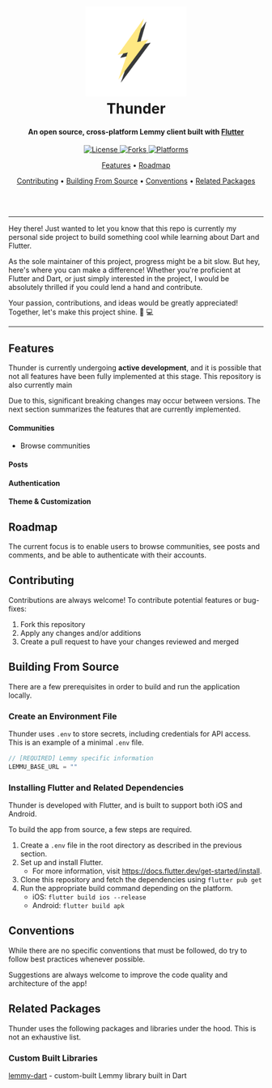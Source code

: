 <h1 align="center">
  <br>
    <img src="./assets/logo.png" alt="Markdownify" width="200">
  <br>
  Thunder
  <br>
</h1>

<h4 align="center">
    An open source, cross-platform Lemmy client built with <a href="https://flutter.dev/" target="_blank">Flutter</a>
</h4>

<p align="center">
  <a href="">
    <img src="https://img.shields.io/github/license/hjiangsu/thunder" alt="License">
  </a>
    <a href="">
    <img src="https://img.shields.io/github/forks/hjiangsu/thunder" alt="Forks">
  </a>
    <a href="">
    <img src="https://img.shields.io/badge/platform-ios%20%7C%20android-blueviolet" alt="Platforms">
  </a>
</p>

<p align="center">
  <a href="#features">Features</a> •
  <a href="#roadmap">Roadmap</a>
 
</p>

<p align="center">
   <a href="#contributing">Contributing</a> •
  <a href="#building-from-source">Building From Source</a> •
  <a href="#conventions">Conventions</a> •
  <a href="#related-packages">Related Packages</a>
</p>

<div align="center">
  <br>
  <br>
</div>

<hr />
<p>
Hey there! Just wanted to let you know that this repo is currently my personal side project to build something cool while learning about Dart and Flutter.  
</p>
<p>
As the sole maintainer of this project, progress might be a bit slow. But hey, here's where you can make a difference! Whether you're proficient at Flutter and Dart, or just simply interested in the project, I would be absolutely thrilled if you could lend a hand and contribute.  
</p>
<p>
Your passion, contributions, and ideas would be greatly appreciated! Together, let's make this project shine. 🚀 💻
</p>
<hr />

## Features

Thunder is currently undergoing **active development**, and it is possible that not all features have been fully implemented at this stage. This repository is also currently main

Due to this, significant breaking changes may occur between versions. The next section summarizes the features that are currently implemented.

#### **Communities**

- Browse communities

#### **Posts**

#### **Authentication**

#### **Theme & Customization**

## Roadmap

The current focus is to enable users to browse communities, see posts and comments, and be able to authenticate with their accounts.

## Contributing

Contributions are always welcome! To contribute potential features or bug-fixes:

1. Fork this repository
2. Apply any changes and/or additions
3. Create a pull request to have your changes reviewed and merged

## Building From Source

There are a few prerequisites in order to build and run the application locally.

### Create an Environment File

Thunder uses `.env` to store secrets, including credentials for API access. This is an example of a minimal `.env` file.

```dart
// [REQUIRED] Lemmy specific information
LEMMU_BASE_URL = ""
```

### Installing Flutter and Related Dependencies

Thunder is developed with Flutter, and is built to support both iOS and Android.

To build the app from source, a few steps are required.

1. Create a `.env` file in the root directory as described in the previous section.
2. Set up and install Flutter.
   - For more information, visit https://docs.flutter.dev/get-started/install.
3. Clone this repository and fetch the dependencies using `flutter pub get`
4. Run the appropriate build command depending on the platform.
   - iOS: `flutter build ios --release`
   - Android: `flutter build apk`

## Conventions

While there are no specific conventions that must be followed, do try to follow best practices whenever possible.

Suggestions are always welcome to improve the code quality and architecture of the app!

## Related Packages

Thunder uses the following packages and libraries under the hood. This is not an exhaustive list.

### Custom Built Libraries

[lemmy-dart](https://github.com/hjiangsu/lemmy-dart) - custom-built Lemmy library built in Dart
